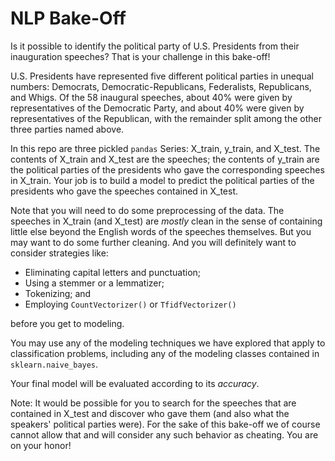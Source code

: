 # NLP Bake-Off

Is it possible to identify the political party of U.S. Presidents from their inauguration speeches? That is your challenge in this bake-off!

U.S. Presidents have represented five different political parties in unequal numbers: Democrats, Democratic-Republicans, Federalists, Republicans, and Whigs. Of the 58 inaugural speeches, about 40% were given by representatives of the Democratic Party, and about 40% were given by representatives of the Republican, with the remainder split among the other three parties named above.

In this repo are three pickled `pandas` Series: X_train, y_train, and X_test. The contents of X_train and X_test are the speeches; the contents of y_train are the political parties of the presidents who gave the corresponding speeches in X_train. Your job is to build a model to predict the political parties of the presidents who gave the speeches contained in X_test.

Note that you will need to do some preprocessing of the data. The speeches in X_train (and X_test) are *mostly* clean in the sense of containing little else beyond the English words of the speeches themselves. But you may want to do some further cleaning. And you will definitely want to consider strategies like:

- Eliminating capital letters and punctuation;
- Using a stemmer or a lemmatizer;
- Tokenizing; and
- Employing `CountVectorizer()` or `TfidfVectorizer()`

before you get to modeling.

You may use any of the modeling techniques we have explored that apply to classification problems, including any of the modeling classes contained in `sklearn.naive_bayes`.

Your final model will be evaluated according to its _accuracy_.

Note: It would be possible for you to search for the speeches that are contained in X_test and discover who gave them (and also what the speakers' political parties were). For the sake of this bake-off we of course cannot allow that and will consider any such behavior as cheating. You are on your honor!
